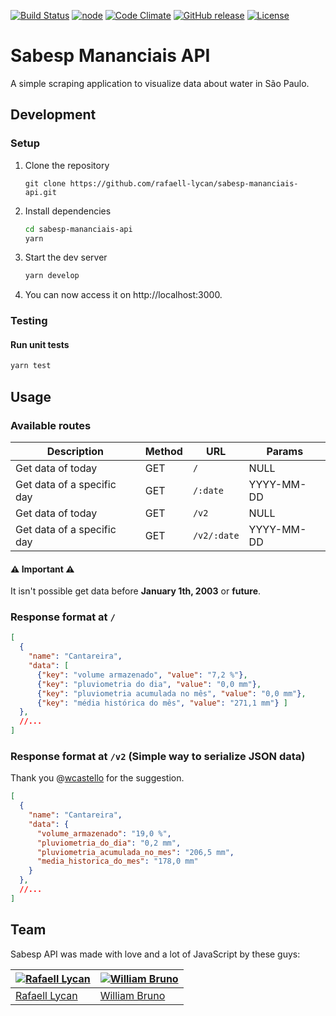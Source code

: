 [![Build Status](https://travis-ci.org/rafaell-lycan/sabesp-mananciais-api.svg?branch=master)](https://travis-ci.org/rafaell-lycan/sabesp-mananciais-api)
[![node](https://img.shields.io/badge/node-0.12.3-brightgreen.svg)]()
[![Code Climate](https://codeclimate.com/github/rafaell-lycan/sabesp-mananciais-api/badges/gpa.svg)](https://codeclimate.com/github/rafaell-lycan/sabesp-mananciais-api)
[![GitHub release](https://img.shields.io/github/release/rafaell-lycan/sabesp-mananciais-api.svg)]()
[![License](https://img.shields.io/:license-mit-blue.svg)](https://github.com/rafaell-lycan/sabesp-mananciais-api/blob/master/LICENSE)

# Sabesp Mananciais API

A simple scraping application to visualize data about water in São Paulo.

## Development

### Setup

1. Clone the repository

    ```
    git clone https://github.com/rafaell-lycan/sabesp-mananciais-api.git
    ```

2. Install dependencies

    ```bash
    cd sabesp-mananciais-api
    yarn
    ```

3. Start the dev server

    ```bash
    yarn develop
    ```

4. You can now access it on http://localhost:3000.

### Testing

#### Run unit tests

```bash
yarn test
```

## Usage

### Available routes

| Description                | Method | URL         | Params     |
| -------------------------- | ------ | ----------- | ---------- |
| Get data of today          | GET    | `/`         | NULL       |
| Get data of a specific day | GET    | `/:date`    | YYYY-MM-DD |
| Get data of today          | GET    | `/v2`       | NULL       |
| Get data of a specific day | GET    | `/v2/:date` | YYYY-MM-DD |

#### ⚠️ Important ⚠️

It isn't possible get data before **January 1th, 2003** or **future**.

### Response format at `/`

```json
[
  {
    "name": "Cantareira",
    "data": [
      {"key": "volume armazenado", "value": "7,2 %"},
      {"key": "pluviometria do dia", "value": "0,0 mm"},
      {"key": "pluviometria acumulada no mês", "value": "0,0 mm"},
      {"key": "média histórica do mês", "value": "271,1 mm"} ]
  },
  //...
]
```

### Response format at `/v2` (Simple way to serialize JSON data)

Thank you @[wcastello](https://github.com/wcastello) for the suggestion.

```json
[
  {
    "name": "Cantareira",
    "data": {
      "volume_armazenado": "19,0 %",
      "pluviometria_do_dia": "0,2 mm",
      "pluviometria_acumulada_no_mes": "206,5 mm",
      "media_historica_do_mes": "178,0 mm"
    }
  },
  //...
]
```

## Team

Sabesp API was made with love and a lot of JavaScript by these guys:

| [![Rafaell Lycan](https://avatars2.githubusercontent.com/u/1516450?v=3&s=70)](https://rafaell-lycan.com) | [![William Bruno](https://avatars2.githubusercontent.com/u/1443932?v=3&s=70)](http://wbruno.com.br) |
| ------------------------------------------------------------------------------------------------------------- | --------------------------------------------------------------------------------------------------- |
| [Rafaell Lycan](http://rafaell-lycan.github.io)                                                               | [William Bruno](http://wbruno.com.br)                                                               |
